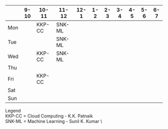 
|   |9-10|10-11|11-12|12-1|1-2|2-3|3-4|4-5|5-6|6-7|
|---|---|---|---|---|---|---|---|---|---|---|
|Mon|   |KKP-CC|SNK-ML|   |   |   |   |   |   |   |
|Tue|   |   |SNK-ML|   |   |   |   |   |   |   |
|Wed|   |KKP-CC|SNK-ML|   |   |   |   |   |   |   |
|Thu|   |   |   |   |   |   |   |   |   |   |
|Fri|   |KKP-CC|   |   |   |   |   |   |   |   |
|Sat|   |   |   |   |   |   |   |   |   |   |
|Sun|   |   |   |   |   |   |   |   |   |   |


Legend \
KKP-CC = Cloud Computing - K.K. Patnaik \
SNK-ML = Machine Learning - Sunil K. Kumar \
 
